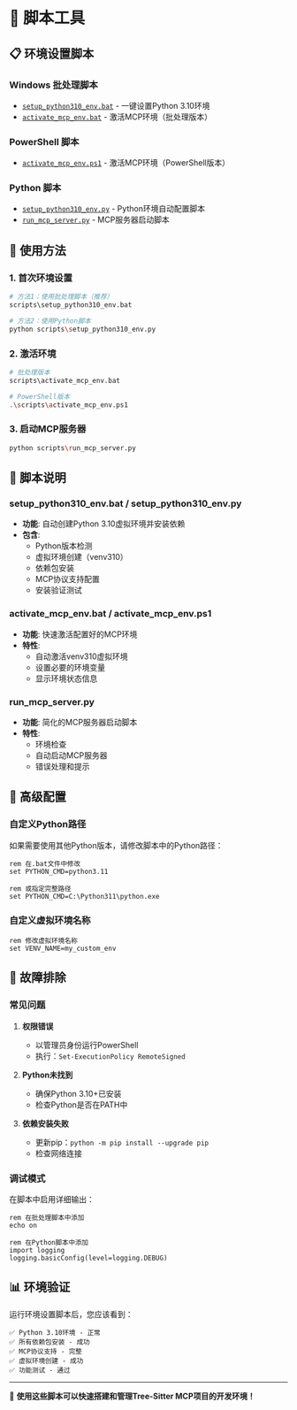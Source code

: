 # 🔧 脚本工具

## 📋 环境设置脚本

### Windows 批处理脚本
- [`setup_python310_env.bat`](setup_python310_env.bat) - 一键设置Python 3.10环境
- [`activate_mcp_env.bat`](activate_mcp_env.bat) - 激活MCP环境（批处理版本）

### PowerShell 脚本
- [`activate_mcp_env.ps1`](activate_mcp_env.ps1) - 激活MCP环境（PowerShell版本）

### Python 脚本
- [`setup_python310_env.py`](setup_python310_env.py) - Python环境自动配置脚本
- [`run_mcp_server.py`](run_mcp_server.py) - MCP服务器启动脚本

## 🚀 使用方法

### 1. 首次环境设置
```bash
# 方法1：使用批处理脚本（推荐）
scripts\setup_python310_env.bat

# 方法2：使用Python脚本
python scripts\setup_python310_env.py
```

### 2. 激活环境
```bash
# 批处理版本
scripts\activate_mcp_env.bat

# PowerShell版本
.\scripts\activate_mcp_env.ps1
```

### 3. 启动MCP服务器
```bash
python scripts\run_mcp_server.py
```

## 📝 脚本说明

### setup_python310_env.bat / setup_python310_env.py
- **功能**: 自动创建Python 3.10虚拟环境并安装依赖
- **包含**:
  - Python版本检测
  - 虚拟环境创建（venv310）
  - 依赖包安装
  - MCP协议支持配置
  - 安装验证测试

### activate_mcp_env.bat / activate_mcp_env.ps1
- **功能**: 快速激活配置好的MCP环境
- **特性**:
  - 自动激活venv310虚拟环境
  - 设置必要的环境变量
  - 显示环境状态信息

### run_mcp_server.py
- **功能**: 简化的MCP服务器启动脚本
- **特性**:
  - 环境检查
  - 自动启动MCP服务器
  - 错误处理和提示

## 🔧 高级配置

### 自定义Python路径
如果需要使用其他Python版本，请修改脚本中的Python路径：

```batch
rem 在.bat文件中修改
set PYTHON_CMD=python3.11

rem 或指定完整路径
set PYTHON_CMD=C:\Python311\python.exe
```

### 自定义虚拟环境名称
```batch
rem 修改虚拟环境名称
set VENV_NAME=my_custom_env
```

## 🚨 故障排除

### 常见问题

1. **权限错误**
   - 以管理员身份运行PowerShell
   - 执行：`Set-ExecutionPolicy RemoteSigned`

2. **Python未找到**
   - 确保Python 3.10+已安装
   - 检查Python是否在PATH中

3. **依赖安装失败**
   - 更新pip：`python -m pip install --upgrade pip`
   - 检查网络连接

### 调试模式
在脚本中启用详细输出：
```batch
rem 在批处理脚本中添加
echo on

rem 在Python脚本中添加
import logging
logging.basicConfig(level=logging.DEBUG)
```

## 📊 环境验证

运行环境设置脚本后，您应该看到：

```
✅ Python 3.10环境 - 正常
✅ 所有依赖包安装 - 成功  
✅ MCP协议支持 - 完整
✅ 虚拟环境创建 - 成功
✅ 功能测试 - 通过
```

---

🎯 **使用这些脚本可以快速搭建和管理Tree-Sitter MCP项目的开发环境！**